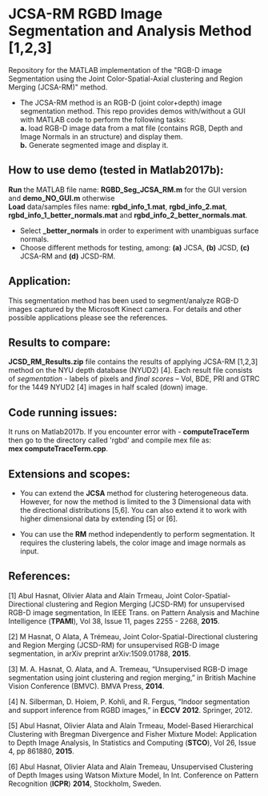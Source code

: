 # JCSA-RM RGBD Image Segmentation and Analysis Method [1,2,3]
Repository for the MATLAB implementation of the "RGB-D image Segmentation using the Joint Color-Spatial-Axial clustering and Region Merging (JCSA-RM)" method.

- The JCSA-RM method is an RGB-D (joint color+depth) image segmentation method. This repo provides demos with/without a GUI with MATLAB code to perform the following tasks: <br>
**a.** load RGB-D image data from a mat file (contains RGB, Depth and Image Normals in an structure) and display them. <br>
**b.** Generate segmented image and display it. <br>

## How to use demo (tested in Matlab2017b):
**Run** the MATLAB file name: **RGBD\_Seg\_JCSA\_RM.m** for the GUI version and **demo\_NO\_GUI.m** otherwise<br>
**Load** data/samples files name: **rgbd\_info\_1.mat**, **rgbd\_info\_2.mat**, **rgbd\_info\_1\_better\_normals.mat** and **rgbd\_info\_2\_better\_normals.mat**. <br>
- Select **\_better\_normals** in order to experiment with unambiguas surface normals.
- Choose different methods for testing, among: **(a)** JCSA, **(b)** JCSD, **(c)** JCSA-RM and **(d)** JCSD-RM.

## Application:
This segmentation method has been used to segment/analyze RGB-D images captured by the Microsoft Kinect camera. For details and other possible applications please see the references.

## Results to compare:
**JCSD\_RM\_Results.zip** file contains the results of applying JCSA-RM [1,2,3] method on the NYU depth database (NYUD2) [4]. Each result file consists of _segmentation_ - labels of pixels and _final scores_ – VoI, BDE, PRI and GTRC for the 1449 NYUD2 [4] images in half scaled (down) image.

## Code running issues:
It runs on Matlab2017b. If you encounter error with - **computeTraceTerm** then go to the directory called 'rgbd' and compile mex file as: <br>
**mex computeTraceTerm.cpp**.

## Extensions and scopes:
- You can extend the **JCSA** method for clustering heterogeneous data. However, for now the method is limited to the 3 Dimensional data with the directional distributions [5,6]. You can also extend it to work with higher dimensional data by extending [5] or [6].

- You can use the **RM** method independently to perform segmentation. It requires the clustering labels, the color image and image normals as input.

## References:

[1] Abul Hasnat, Olivier Alata and Alain Trmeau, Joint Color-Spatial-Directional clustering and Region Merging (JCSD-RM) for unsupervised RGB-D image segmentation, In IEEE Trans. on Pattern Analysis and Machine Intelligence (**TPAMI**), Vol 38, Issue 11, pages 2255 - 2268, **2015**.

[2] M Hasnat, O Alata, A Trémeau, Joint Color-Spatial-Directional clustering and Region Merging (JCSD-RM) for unsupervised RGB-D image segmentation, in arXiv preprint arXiv:1509.01788, **2015**.

[3] M. A. Hasnat, O. Alata, and A. Tremeau, “Unsupervised RGB-D image segmentation using joint clustering and region merging,” in British Machine Vision Conference (BMVC). BMVA Press, **2014**.

[4] N. Silberman, D. Hoiem, P. Kohli, and R. Fergus, “Indoor segmentation and support inference from RGBD images,” in **ECCV** **2012**. Springer, 2012.

[5] Abul Hasnat, Olivier Alata and Alain Trmeau, Model-Based Hierarchical Clustering with Bregman Divergence and Fisher Mixture Model: Application to Depth Image Analysis, In Statistics and Computing (**STCO**), Vol 26, Issue 4, pp 861880, **2015**.

[6] Abul Hasnat, Olivier Alata and Alain Tremeau, Unsupervised Clustering of Depth Images using Watson Mixture Model, In Int. Conference on Pattern Recognition (**ICPR**) **2014**, Stockholm, Sweden.
